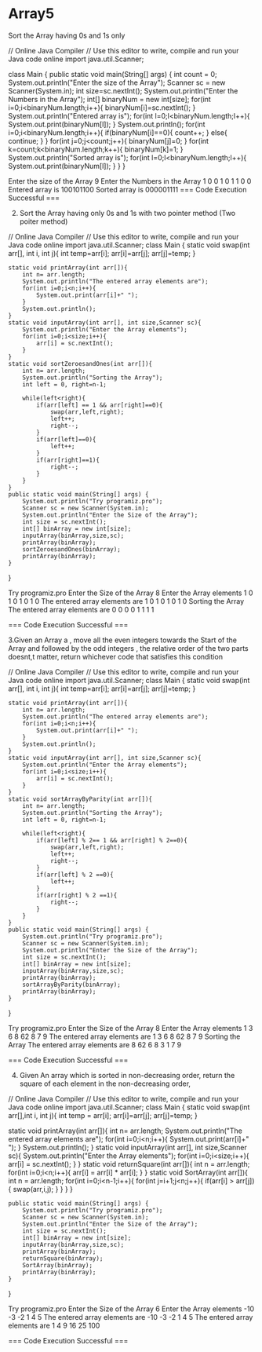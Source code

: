 # Array5
Sort the Array having 0s and 1s only

// Online Java Compiler
// Use this editor to write, compile and run your Java code online
import java.util.Scanner;

class Main {
    public static void main(String[] args) {
        int count = 0;
        System.out.println("Enter the size of the Array");
        Scanner sc = new Scanner(System.in);
        int size=sc.nextInt();
         System.out.println("Enter the Numbers in the Array");
        int[] binaryNum = new int[size];
        for(int i=0;i<binaryNum.length;i++){
            binaryNum[i]=sc.nextInt();
        }
        System.out.println("Entered array is");
        for(int l=0;l<binaryNum.length;l++){
            System.out.print(binaryNum[l]);
        }
        System.out.println();
        for(int i=0;i<binaryNum.length;i++){
            if(binaryNum[i]==0){
                count++;
            }
            else{
                continue;
            }
        }
        for(int j=0;j<count;j++){
            binaryNum[j]=0;
        }
        for(int k=count;k<binaryNum.length;k++){
            binaryNum[k]=1;
        }
        System.out.println("Sorted array is");
        for(int l=0;l<binaryNum.length;l++){
            System.out.print(binaryNum[l]);
        }
    }
}

Enter the size of the Array
9
Enter the Numbers in the Array
1 0 0 1 0 1 1 0 0
Entered array is
100101100
Sorted array is
000001111
=== Code Execution Successful ===

2. Sort the Array having only 0s and 1s with two pointer method (Two poiter method)

// Online Java Compiler
// Use this editor to write, compile and run your Java code online
import java.util.Scanner;
class Main {
    static void swap(int arr[], int i, int j){
        int temp=arr[i];
        arr[i]=arr[j];
        arr[j]=temp;
    }
    
    static void printArray(int arr[]){
        int n= arr.length;
        System.out.println("The entered array elements are");
        for(int i=0;i<n;i++){
            System.out.print(arr[i]+" ");
        }
        System.out.println();
    }
    static void inputArray(int arr[], int size,Scanner sc){
        System.out.println("Enter the Array elements");
        for(int i=0;i<size;i++){
            arr[i] = sc.nextInt();
        }
    }
    static void sortZeroesandOnes(int arr[]){
        int n= arr.length;
        System.out.println("Sorting the Array");
        int left = 0, right=n-1;
        
        while(left<right){
            if(arr[left] == 1 && arr[right]==0){
                swap(arr,left,right);
                left++;
                right--;
            }
            if(arr[left]==0){
                left++;
            }
            if(arr[right]==1){
                right--;
            }
        }
    }
    public static void main(String[] args) {
        System.out.println("Try programiz.pro");
        Scanner sc = new Scanner(System.in);
        System.out.println("Enter the Size of the Array");
        int size = sc.nextInt();
        int[] binArray = new int[size];
        inputArray(binArray,size,sc);
        printArray(binArray);
        sortZeroesandOnes(binArray);
        printArray(binArray);
    }
}

Try programiz.pro
Enter the Size of the Array
8
Enter the Array elements
1 0 1 0 1 0 1 0
The entered array elements are
1 0 1 0 1 0 1 0 
Sorting the Array
The entered array elements are
0 0 0 0 1 1 1 1 

=== Code Execution Successful ===

3.Given an Array a , move all the even integers towards the Start of the Array and followed by the odd integers , the relative order of the two parts doesnt,t matter, return whichever code that satisfies this condition

// Online Java Compiler
// Use this editor to write, compile and run your Java code online
import java.util.Scanner;
class Main {
    static void swap(int arr[], int i, int j){
        int temp=arr[i];
        arr[i]=arr[j];
        arr[j]=temp;
    }
    
    static void printArray(int arr[]){
        int n= arr.length;
        System.out.println("The entered array elements are");
        for(int i=0;i<n;i++){
            System.out.print(arr[i]+" ");
        }
        System.out.println();
    }
    static void inputArray(int arr[], int size,Scanner sc){
        System.out.println("Enter the Array elements");
        for(int i=0;i<size;i++){
            arr[i] = sc.nextInt();
        }
    }
    static void sortArrayByParity(int arr[]){
        int n= arr.length;
        System.out.println("Sorting the Array");
        int left = 0, right=n-1;
        
        while(left<right){
            if(arr[left] % 2== 1 && arr[right] % 2==0){
                swap(arr,left,right);
                left++;
                right--;
            }
            if(arr[left] % 2 ==0){
                left++;
            }
            if(arr[right] % 2 ==1){
                right--;
            }
        }
    }
    public static void main(String[] args) {
        System.out.println("Try programiz.pro");
        Scanner sc = new Scanner(System.in);
        System.out.println("Enter the Size of the Array");
        int size = sc.nextInt();
        int[] binArray = new int[size];
        inputArray(binArray,size,sc);
        printArray(binArray);
        sortArrayByParity(binArray);
        printArray(binArray);
    }
}

Try programiz.pro
Enter the Size of the Array
8
Enter the Array elements
1 3 6 8 62 8 7 9
The entered array elements are
1 3 6 8 62 8 7 9 
Sorting the Array
The entered array elements are
8 62 6 8 3 1 7 9 

=== Code Execution Successful ===

4. Given An array which is sorted in non-decreasing order, return the square of each element in the non-decreasing order,

// Online Java Compiler
// Use this editor to write, compile and run your Java code online
import java.util.Scanner;
class Main {
    static void swap(int arr[],int i, int j){
        int temp = arr[i];
        arr[i]=arr[j];
        arr[j]=temp;
    }
    
  static void printArray(int arr[]){
        int n= arr.length;
        System.out.println("The entered array elements are");
        for(int i=0;i<n;i++){
            System.out.print(arr[i]+" ");
        }
        System.out.println();
    }
    static void inputArray(int arr[], int size,Scanner sc){
        System.out.println("Enter the Array elements");
        for(int i=0;i<size;i++){
            arr[i] = sc.nextInt();
        }
    }
    static void returnSquare(int arr[]){
        int n = arr.length;
        for(int i=0;i<n;i++){
            arr[i] = arr[i] * arr[i];
        }
    }
    static void SortArray(int arr[]){
        int n = arr.length;
        for(int i=0;i<n-1;i++){
            for(int j=i+1;j<n;j++){
                if(arr[i] > arr[j]){
                    swap(arr,i,j);
                }
            }
        }
    }
    
    
    public static void main(String[] args) {
        System.out.println("Try programiz.pro");
        Scanner sc = new Scanner(System.in);
        System.out.println("Enter the Size of the Array");
        int size = sc.nextInt();
        int[] binArray = new int[size];
        inputArray(binArray,size,sc);
        printArray(binArray);
        returnSquare(binArray);
        SortArray(binArray);
        printArray(binArray);
    }
}

Try programiz.pro
Enter the Size of the Array
6
Enter the Array elements
-10 -3 -2 1 4 5 
The entered array elements are
-10 -3 -2 1 4 5 
The entered array elements are
1 4 9 16 25 100 

=== Code Execution Successful ===



